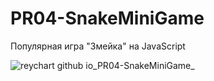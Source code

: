 # PR04-SnakeMiniGame
Популярная игра "Змейка" на JavaScript


![reychart github io_PR04-SnakeMiniGame_](https://github.com/ReyChart/PR04-SnakeMiniGame/assets/126756819/682e2642-93b3-4b9c-b8fe-2525697e156a)
